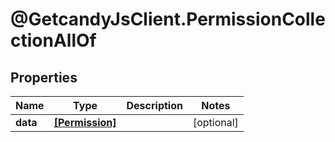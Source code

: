 # @GetcandyJsClient.PermissionCollectionAllOf

## Properties

Name | Type | Description | Notes
------------ | ------------- | ------------- | -------------
**data** | [**[Permission]**](Permission.md) |  | [optional] 



